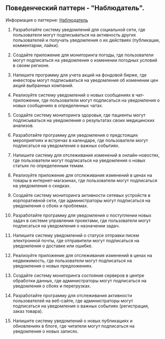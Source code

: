 ## Поведенческий паттерн - "Наблюдатель".

Информация о паттерне: [Наблюдатель](https://refactoring.guru/ru/design-patterns/observer)

1. Разработайте систему уведомлений для социальной сети, где пользователи могут подписываться на активность других пользователей и получать уведомления о их действиях (публикации, комментарии, лайки).

2. Создайте приложение для мониторинга погоды, где пользователи могут подписаться на уведомления о изменении погодных условий в своем регионе.

3. Напишите программу для учета акций на фондовой бирже, где инвесторы могут подписываться на уведомления об изменении цен акций выбранных компаний.

4. Реализуйте систему уведомлений о новых сообщениях в чат-приложении, где пользователи могут подписаться на уведомления о новых сообщениях в определенных чатах.

5. Создайте систему мониторинга здоровья, где пациенты могут подписываться на уведомления о результатах своих медицинских анализов.

6. Разработайте программу для уведомления о предстоящих мероприятиях и встречах в календаре, где пользователи могут подписаться на уведомления о важных событиях.

7. Напишите систему для отслеживания изменений в онлайн-новостях, где пользователи могут подписаться на уведомления о новых статьях по определенным темам.

8. Реализуйте приложение для отслеживания изменений в ценах на товары в интернет-магазинах, где пользователи могут подписаться на уведомления о скидках.

9. Создайте систему мониторинга активности сетевых устройств в корпоративной сети, где администраторы могут подписаться на уведомления о сбоях и проблемах.

10. Разработайте программу для уведомления о поступлении новых задач в системе управления проектами, где пользователи могут подписаться на уведомления о назначении задач.

11. Напишите систему уведомлений о статусе отправки писем электронной почты, где отправители могут подписаться на уведомления о доставке или ошибке.

12. Реализуйте приложение для отслеживания изменений в ценах на недвижимость, где пользователи могут подписаться на уведомления о новых предложениях.

13. Создайте систему мониторинга состояния серверов в центре обработки данных, где администраторы могут подписаться на уведомления о сбоях и перегрузках.

14. Разработайте программу для отслеживания активности пользователей на веб-сайте, где администраторы могут подписаться на уведомления о важных событиях (регистрация, заказ товара).

15. Напишите систему уведомлений о новых публикациях и обновлениях в блоге, где читатели могут подписаться на уведомления о новых записях.